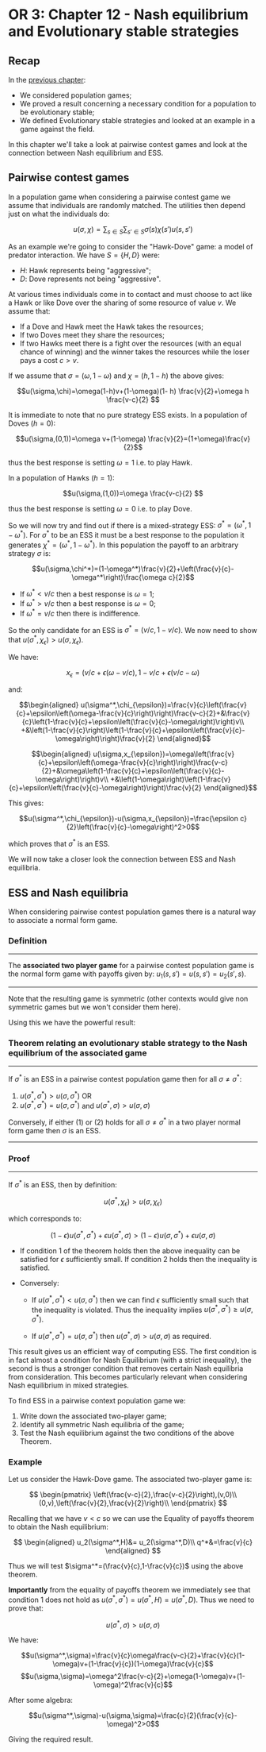 # OR 3: Chapter 12 - Nash equilibrium and Evolutionary stable strategies

## Recap

In the [previous chapter](Chapter_11_Population_Games_and_Evolutionary_stable_strategies.md):

- We considered population games;
- We proved a result concerning a necessary condition for a population to be evolutionary stable;
- We defined Evolutionary stable strategies and looked at an example in a game against the field.

In this chapter we'll take a look at pairwise contest games and look at the connection between Nash equilibrium and ESS.

## Pairwise contest games

In a population game when considering a pairwise contest game we assume that individuals are randomly matched. The utilities then depend just on what the individuals do:

$$u(\sigma,\chi)=\sum_{s\in S}\sum_{s'\in S}\sigma(s)\chi(s')u(s,s')$$

As an example we're going to consider the "Hawk-Dove" game: a model of predator interaction. We have $S=\{H,D\}$ were:

- $H$: Hawk represents being "aggressive";
- $D$: Dove represents not being "aggressive".

At various times individuals come in to contact and must choose to act like a Hawk or like Dove over the sharing of some resource of value $v$. We assume that:

- If a Dove and Hawk meet the Hawk takes the resources;
- If two Doves meet they share the resources;
- If two Hawks meet there is a fight over the resources (with an equal chance of winning) and the winner takes the resources while the loser pays a cost $c>v$.

If we assume that $\sigma=(\omega,1-\omega)$ and $\chi=(h,1-h)$ the above gives:

$$u(\sigma,\chi)=\omega(1-h)v+(1-\omega)(1- h) \frac{v}{2}+\omega h \frac{v-c}{2} $$

It is immediate to note that no pure strategy ESS exists. In a population of Doves ($h=0$):

$$u(\sigma,(0,1))=\omega v+(1-\omega) \frac{v}{2}=(1+\omega)\frac{v}{2}$$

thus the best response is setting $\omega=1$ i.e. to play Hawk.

In a population of Hawks ($h=1$):

$$u(\sigma,(1,0))=\omega \frac{v-c}{2} $$

thus the best response is setting $\omega=0$ i.e. to play Dove.

So we will now try and find out if there is a mixed-strategy ESS: $\sigma^*=(\omega^*,1-\omega^*)$. For $\sigma^*$ to be an ESS it must be a best response to the population it generates $\chi^*=(\omega^*,1-\omega^*)$. In this population the payoff to an arbitrary strategy $\sigma$ is:

$$u(\sigma,\chi^*)=(1-\omega^*)\frac{v}{2}+\left(\frac{v}{c}-\omega^*\right)\frac{\omega c}{2}$$

- If $\omega^*<v/c$ then a best response is $\omega=1$;
- If $\omega^*>v/c$ then a best response is $\omega=0$;
- If $\omega^*=v/c$ then there is indifference.

So the only candidate for an ESS is $\sigma^*=\left(v/c,1-v/c\right)$. We now need to show that $u(\sigma^*,\chi_{\epsilon})>u(\sigma,\chi_{\epsilon})$.

We have:

$$x_\epsilon=(v/c+\epsilon(\omega-v/c),1-v/c+\epsilon(v/c-\omega)$$

and:

$$\begin{aligned}
u(\sigma^*,\chi_{\epsilon})=\frac{v}{c}\left(\frac{v}{c}+\epsilon\left(\omega-\frac{v}{c}\right)\right)\frac{v-c}{2}+&\frac{v}{c}\left(1-\frac{v}{c}+\epsilon\left(\frac{v}{c}-\omega\right)\right)v\\
+&\left(1-\frac{v}{c}\right)\left(1-\frac{v}{c}+\epsilon\left(\frac{v}{c}-\omega\right)\right)\frac{v}{2}
\end{aligned}$$

$$\begin{aligned}
u(\sigma,x_{\epsilon})=\omega\left(\frac{v}{c}+\epsilon\left(\omega-\frac{v}{c}\right)\right)\frac{v-c}{2}+&\omega\left(1-\frac{v}{c}+\epsilon\left(\frac{v}{c}-\omega\right)\right)v\\
+&\left(1-\omega\right)\left(1-\frac{v}{c}+\epsilon\left(\frac{v}{c}-\omega\right)\right)\frac{v}{2}
\end{aligned}$$

This gives:

$$u(\sigma^*,\chi_{\epsilon})-u(\sigma,x_{\epsilon})=\frac{\epsilon c}{2}\left(\frac{v}{c}-\omega\right)^2>0$$

which proves that $\sigma^*$ is an ESS.

We will now take a closer look the connection between ESS and Nash equilibria.

## ESS and Nash equilibria

When considering pairwise contest population games there is a natural way to associate a normal form game.

### Definition

---

The **associated two player game** for a pairwise contest population game is the normal form game with payoffs given by: $u_1(s,s')=u(s,s')=u_2(s',s)$.

---

Note that the resulting game is symmetric (other contexts would give non symmetric games but we won't consider them here).

Using this we have the powerful result:

### Theorem relating an evolutionary stable strategy to the Nash equilibrium of the associated game

---

If $\sigma^*$ is an ESS in a pairwise contest population game then for all $\sigma\ne\sigma^*$:

1. $u(\sigma^*,\sigma^*)>u(\sigma,\sigma^*)$
OR
2. $u(\sigma^*,\sigma^*)=u(\sigma,\sigma^*)$ and $u(\sigma^*,\sigma)>u(\sigma,\sigma)$

Conversely, if either (1) or (2) holds for all $\sigma\ne\sigma^*$ in a two player normal form game then $\sigma$ is an ESS.

---

### Proof

---

If $\sigma^*$ is an ESS, then by definition:

$$u(\sigma^*,\chi_{\epsilon})>u(\sigma,\chi_{\epsilon})$$

which corresponds to:

$$(1-\epsilon)u(\sigma^*,\sigma^*)+\epsilon u(\sigma^*,\sigma)>(1-\epsilon)u(\sigma,\sigma^*)+\epsilon u(\sigma,\sigma)$$

- If condition 1 of the theorem holds then the above inequality can be satisfied for $\epsilon$ sufficiently small. If condition 2 holds then the inequality is satisfied.
- Conversely:

    - If $u(\sigma^*,\sigma^*)<u(\sigma,\sigma^*)$ then we can find $\epsilon$ sufficiently small such that the inequality is violated. Thus the inequality implies $u(\sigma^*,\sigma^*)\geq u(\sigma,\sigma^*)$.

    - If $u(\sigma^*,\sigma^*)= u(\sigma,\sigma^*)$ then $u(\sigma^*,\sigma)> u(\sigma,\sigma)$ as required.

This result gives us an efficient way of computing ESS. The first condition is in fact almost a condition for Nash Equilibrium (with a strict inequality), the second is thus a stronger condition that removes certain Nash equilibria from consideration. This becomes particularly relevant when considering Nash equilibrium in mixed strategies.

To find ESS in a pairwise context population game we:

1. Write down the associated two-player game;
2. Identify all symmetric Nash equilibria of the game;
3. Test the Nash equilibrium against the two conditions of the above Theorem.


### Example

Let us consider the Hawk-Dove game. The associated two-player game is:

$$
\begin{pmatrix}
\left(\frac{v-c}{2},\frac{v-c}{2}\right),(v,0)\\
(0,v),\left(\frac{v}{2},\frac{v}{2}\right)\\
\end{pmatrix}
$$

Recalling that we have $v<c$ so we can use the Equality of payoffs theorem to obtain the Nash equilibrium:

$$
\begin{aligned}
u_2(\sigma^*,H)&= u_2(\sigma^*,D)\\
q^*&=\frac{v}{c}
\end{aligned}
$$

Thus we will test $\sigma^*=(\frac{v}{c},1-\frac{v}{c})$ using the above theorem.

**Importantly** from the equality of payoffs theorem we immediately see that condition 1 does not hold as $u(\sigma^*,\sigma^*)=u(\sigma^*,H)=u(\sigma^*,D)$. Thus we need to prove that:

$$u(\sigma^*,\sigma)>u(\sigma,\sigma)$$

We have:

$$u(\sigma^*,\sigma)=\frac{v}{c}\omega\frac{v-c}{2}+\frac{v}{c}(1-\omega)v+(1-\frac{v}{c})(1-\omega)\frac{v}{c}$$
$$u(\sigma,\sigma)=\omega^2\frac{v-c}{2}+\omega(1-\omega)v+(1-\omega)^2\frac{v}{c}$$

After some algebra:

$$u(\sigma^*,\sigma)-u(\sigma,\sigma)=\frac{c}{2}(\frac{v}{c}-\omega)^2>0$$

Giving the required result.
